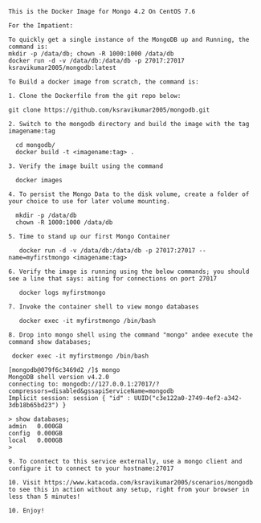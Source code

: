     This is the Docker Image for Mongo 4.2 On CentOS 7.6

    For the Impatient:

    To quickly get a single instance of the MongoDB up and Running, the command is:
    mkdir -p /data/db; chown -R 1000:1000 /data/db
    docker run -d -v /data/db:/data/db -p 27017:27017 ksravikumar2005/mongodb:latest

    To Build a docker image from scratch, the command is:

    1. Clone the Dockerfile from the git repo below:

    git clone https://github.com/ksravikumar2005/mongodb.git
    
    2. Switch to the mongodb directory and build the image with the tag imagename:tag

      cd mongodb/
      docker build -t <imagename:tag> .
    
    3. Verify the image built using the command

      docker images

    4. To persist the Mongo Data to the disk volume, create a folder of your choice to use for later volume mounting.

      mkdir -p /data/db
      chown -R 1000:1000 /data/db

    5. Time to stand up our first Mongo Container  

       docker run -d -v /data/db:/data/db -p 27017:27017 --name=myfirstmongo <imagename:tag>
     
    6. Verify the image is running using the below commands; you should see a line that says: aiting for connections on port 27017

       docker logs myfirstmongo

    7. Invoke the container shell to view mongo databases

       docker exec -it myfirstmongo /bin/bash

    8. Drop into mongo shell using the command "mongo" andee execute the command show databases; 

     docker exec -it myfirstmongo /bin/bash
     
    [mongodb@079f6c3469d2 /]$ mongo
    MongoDB shell version v4.2.0
    connecting to: mongodb://127.0.0.1:27017/?compressors=disabled&gssapiServiceName=mongodb
    Implicit session: session { "id" : UUID("c3e122a0-2749-4ef2-a342-3db18b65bd23") }

    > show databases;
    admin   0.000GB
    config  0.000GB
    local   0.000GB
    >
    
    9. To conntect to this service externally, use a mongo client and configure it to connect to your hostname:27017
    
    10. Visit https://www.katacoda.com/ksravikumar2005/scenarios/mongodb to see this in action without any setup, right from your browser in less than 5 minutes! 
    
    10. Enjoy!
